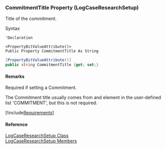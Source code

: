 ﻿### CommitmentTitle Property (LogCaseResearchSetup)

Title of the commitment.

Syntax

```vbnet
'Declaration

<PropertyBitValueAttribute()>
Public Property CommitmentTitle As String
```

```csharp
[PropertyBitValueAttribute()]
public string CommitmentTitle {get; set;}
```

#### Remarks

Required if setting a Commitment.

The Commitment title usually comes from and element in the user-defined list 'COMMITMENT', but this is not required.

[!include[Requirements](../partials/requirements.md)]

#### Reference

[LogCaseResearchSetup Class](FChoice.Toolkits.Clarify~FChoice.Toolkits.Clarify.Support.LogCaseResearchSetup.md)  
[LogCaseResearchSetup Members](FChoice.Toolkits.Clarify~FChoice.Toolkits.Clarify.Support.LogCaseResearchSetup_members.md)